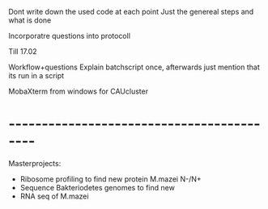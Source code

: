 Dont write down the used code at each point
Just the genereal steps and what is done

Incorporatre questions into protocoll

Till 17.02

Workflow+questions
Explain batchscript once, afterwards just mention that its run in a script


MobaXterm from windows for CAUcluster

# ------------------------------------------
Masterprojects:
* Ribosome profiling to find new protein M.mazei N-/N+
* Sequence Bakteriodetes genomes to find new
* RNA seq of M.mazei